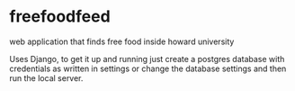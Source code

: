 # freefoodfeed
web application that finds free food inside howard university

Uses Django, to get it up and running just create a postgres database with credentials as written in settings or change the database 
settings and then run the local server.
